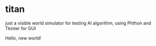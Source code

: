 # titan
just a visible world simulator for testing AI algorithm, using Phthon and Tkinter for GUI

Hello, new world!
